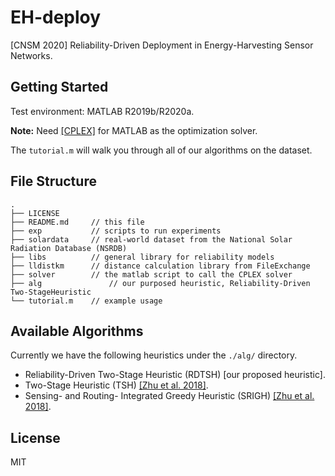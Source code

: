 # EH-deploy

[CNSM 2020] Reliability-Driven Deployment in Energy-Harvesting Sensor Networks.

## Getting Started

Test environment: MATLAB R2019b/R2020a.

**Note:** Need [[CPLEX]](https://www.ibm.com/support/knowledgecenter/SSSA5P_12.8.0/ilog.odms.studio.help/pdf/gscplexmatlab.pdf) for MATLAB as the optimization solver.

The `tutorial.m` will walk you through all of our algorithms on the dataset.

## File Structure

```
.
├── LICENSE
├── README.md     // this file
├── exp           // scripts to run experiments
├── solardata     // real-world dataset from the National Solar Radiation Database (NSRDB)
├── libs          // general library for reliability models
├── lldistkm      // distance calculation library from FileExchange
├── solver        // the matlab script to call the CPLEX solver
├── alg			      // our purposed heuristic, Reliability-Driven Two-StageHeuristic
└── tutorial.m    // example usage
```

## Available Algorithms

Currently we have the following heuristics under the `./alg/` directory. 

* Reliability-Driven Two-Stage Heuristic (RDTSH) [our proposed heuristic]. 
* Two-Stage Heuristic (TSH) [[Zhu et al. 2018]](https://ieeexplore.ieee.org/abstract/document/8345168).
* Sensing- and Routing- Integrated Greedy Heuristic (SRIGH) [[Zhu et al. 2018]](https://ieeexplore.ieee.org/abstract/document/8345168).

## License

MIT

